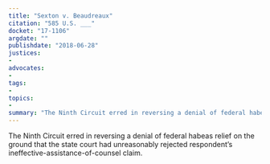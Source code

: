 ```yaml
---
title: "Sexton v. Beaudreaux"
citation: "585 U.S. ___"
docket: "17-1106"
argdate: ""
publishdate: "2018-06-28"
justices:
- 
advocates:
- 
tags:
- 
topics:
- 
summary: "The Ninth Circuit erred in reversing a denial of federal habeas relief on the ground that the state court had unreasonably rejected respondent’s ineffective-assistance-of-counsel claim."
---
```

The Ninth Circuit erred in reversing a denial of federal habeas relief on the ground that the state court had unreasonably rejected respondent’s ineffective-assistance-of-counsel claim.

